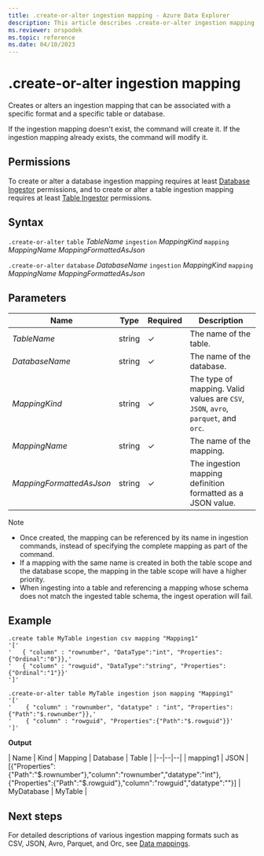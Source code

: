 ```yaml
---
title: .create-or-alter ingestion mapping - Azure Data Explorer
description: This article describes .create-or-alter ingestion mapping in Azure Data Explorer.
ms.reviewer: orspodek
ms.topic: reference
ms.date: 04/10/2023
---
```

# .create-or-alter ingestion mapping

Creates or alters an ingestion mapping that can be associated with a specific format and a specific table or database.

If the ingestion mapping doesn't exist, the command will create it. If the ingestion mapping already exists, the command will modify it.

## Permissions

To create or alter a database ingestion mapping requires at least [Database Ingestor](access-control/role-based-access-control.md) permissions, and to create or alter a table ingestion mapping requires at least [Table Ingestor](access-control/role-based-access-control.md) permissions.

## Syntax

`.create-or-alter` `table` *TableName* `ingestion` *MappingKind* `mapping` *MappingName* *MappingFormattedAsJson*

`.create-or-alter` `database` *DatabaseName* `ingestion` *MappingKind* `mapping` *MappingName* *MappingFormattedAsJson*

## Parameters

|Name|Type|Required|Description|
|--|--|--|--|
| *TableName* | string | &check; | The name of the table.|
| *DatabaseName* | string | &check; | The name of the database.|
| *MappingKind* | string | &check; | The type of mapping. Valid values are `CSV`, `JSON`, `avro`, `parquet`, and `orc`.|
| *MappingName* | string | &check; | The name of the mapping.|
| *MappingFormattedAsJson* | string | &check; | The ingestion mapping definition formatted as a JSON value.|

> [!NOTE]
>
> * Once created, the mapping can be referenced by its name in ingestion commands, instead of specifying the complete mapping as part of the command.
> * If a mapping with the same name is created in both the table scope and the database scope, the mapping in the table scope will have a higher priority.
> * When ingesting into a table and referencing a mapping whose schema does not match the ingested table schema, the ingest operation will fail.

## Example
 
```kusto
.create table MyTable ingestion csv mapping "Mapping1"
'['
'   { "column" : "rownumber", "DataType":"int", "Properties":{"Ordinal":"0"}},'
'   { "column" : "rowguid", "DataType":"string", "Properties":{"Ordinal":"1"}}'
']'

.create-or-alter table MyTable ingestion json mapping "Mapping1"
'['
'    { "column" : "rownumber", "datatype" : "int", "Properties":{"Path":"$.rownumber"}},'
'    { "column" : "rowguid", "Properties":{"Path":"$.rowguid"}}'
']'
```

**Output**

| Name | Kind | Mapping | Database | Table |
|--|--|--|
| mapping1 | JSON | [{"Properties":{"Path":"$.rownumber"},"column":"rownumber","datatype":"int"},{"Properties":{"Path":"$.rowguid"},"column":"rowguid","datatype":""}] | MyDatabase | MyTable |

## Next steps

For detailed descriptions of various ingestion mapping formats such as CSV, JSON, Avro, Parquet, and Orc, see [Data mappings](mappings.md).
